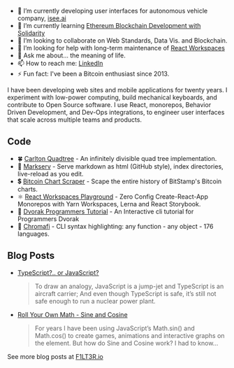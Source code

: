 - 🔭 I’m currently developing user interfaces for autonomous vehicle company, [isee.ai](http://isee.ai)
- 🌱 I’m currently learning [Ethereum Blockchain Development with Solidarity](https://www.udemy.com/course/blockchain-developer/)
- 👯 I’m looking to collaborate on Web Standards, Data Vis. and Blockchain.
- 🤔 I’m looking for help with long-term maintenance of [React Workspaces](https://github.com/react-workspaces/react-workspaces-playground)
- 💬 Ask me about... the meaning of life.
- 📫 How to reach me: [LinkedIn](https://www.linkedin.com/in/f1lt3r/)
- ⚡ Fun fact: I've been a Bitcoin enthusiast since 2013.

I have been developing web sites and mobile applications for twenty years. I experiment with low-power computing, build mechanical keyboards, and contribute to Open Source software. I use React, monorepos, Behavior Driven Development, and Dev-Ops integrations, to engineer user interfaces that scale across multiple teams and products.

## Code

- 🍀 [Carlton Quadtree](https://github.com/F1LT3R/carlton-quadtree) - An infinitely divisible quad tree implementation.
- 🏁 [Markserv](https://github.com/markserv/markserv) - Serve markdown as html (GitHub style), index directories, live-reload as you edit.
- 💲 [Bitcoin Chart Scraper](https://github.com/F1LT3R/bitcoin-scraper) - Scape the entire history of BitStamp's Bitcoin charts.
- ⚛️ [React Workspaces Playground](https://github.com/react-workspaces/react-workspaces-playground) - Zero Config Create-React-App Monorepos with Yarn Workspaces, Lerna and React Storybook. 
- 💾 [Dvorak Programmers Tutorial](https://github.com/F1LT3R/dvorak-programmers-tutorial) - An Interactive cli tutorial for Programmers Dvorak 
- 🦅 [Chromafi](https://github.com/F1LT3R/chromafi) - CLI syntax highlighting: any function - any object - 176 languages. 

## Blog Posts

- [TypeScript?.. or JavaScript?](https://f1lt3r.io/typescript-or-javascript)
    > To draw an analogy, JavaScript is a jump-jet and TypeScript is an aircraft carrier; And even though TypeScript is safe, it’s still not safe enough to run a nuclear power plant.
- [Roll Your Own Math - Sine and Cosine](https://f1lt3r.io/roll-your-own-math-sine-cosine)
    > For years I have been using JavaScript’s Math.sin() and Math.cos() to create games, animations and interactive graphs on the <canvas> element. But how do Sine and Cosine work? I had to know…</p>
 
See more blog posts at [F1LT3R.io](https://f1lt3r.io)
